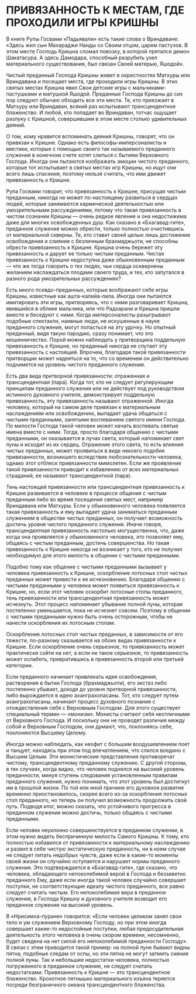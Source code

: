 # ПРИВЯЗАННОСТЬ К МЕСТАМ, ГДЕ ПРОХОДИЛИ ИГРЫ КРИШНЫ

В книге Рупы Госвами «Падьявали» есть такие слова о Вриндаване: «Здесь жил сын Махараджи Нанды со Своим отцом, царем пастухов. В этом месте Господь Кришна сломал повозку, в которой прятался демон Шакатасура. А здесь Дамодара, способный разрубить узел материального существования, был связан Своей матерью, Яшодой».

Чистый преданный Господа Кришны живет в окрестностях Матхуры или Вриндавана и посещает места, где проходили игры Кришны. В этих святых местах Кришна явил Свои детские игры с мальчиками-пастушками и матушкой Яшодой. Преданные Господа Кришны до сих пор следуют обычаю обходить все эти места. Те, кто приезжает в Матхуру или Вриндаван, всякий раз испытывают трансцендентное блаженство. И любой, кто попадает во Вриндаван, тотчас ощущает разлуку с Кришной, совершившим в этом месте столько удивительных деяний.

О том, кому нравится вспоминать деяния Кришны, говорят, что он привязан к Кришне. Однако есть философы-имперсоналисты и мистики, которые с помощью своего так называемого преданного служения в конечном счете хотят слиться с бытием Верховного Господа. Иногда они пытаются изображать эмоции чистого преданного, которые тот испытывает в святых местах игр Кришны, но ищут они всего лишь спасения, поэтому нельзя считать, что ими движет привязанность к Кришне.

Рупа Госвами говорит, что привязанность к Кришне, присущая чистым преданным, никогда не может по-настоящему развиться в сердцах людей, которые занимаются кармической деятельностью или умозрительными рассуждениями, потому что такая привязанность в чистом сознании Кришны — очень редкое явление и она недостижима даже для многих освобожденных душ. Как сказано в «Бхагавад-гите», преданное служение можно обрести, только полностью очистившись от материальной скверны. Те, кто ставит своей целью лишь достижение освобождения и слияние с безличным брахмаджьоти, не способны обрести привязанность к Кришне. Кришна очень бережет эту привязанность и дарует ее только чистым преданным. Чистая привязанность к Кришне недоступна даже обыкновенным преданным — что же тогда говорить о тех людях, чьи сердца осквернены желанием наслаждаться плодами своего труда, и тех, кто запутался в разного рода умозрительных рассуждениях?

Есть много псевдо-преданных, которые воображают себе игры Кришны, известные как ашта-калийа-лила. Иногда они пытаются имитировать эти игры, притворяясь, что с ними разговаривает Кришна, явившийся в облике мальчика, или что Радхарани и Кришна пришли вместе и беседуют с ними. Когда имперсоналисты разыгрывают подобные спектакли, наивные люди, не искушенные в науке преданного служения, могут попасться на эту удочку. Но опытный преданный, видя такую пародию, сразу понимает, что это мошенничество. Порой можно наблюдать у притворщика поддельную привязанность к Кришне, но преданный никогда не спутает эту привязанность с настоящей. Впрочем, благодаря такой привязанности притворщик может надеяться на то, что со временем он действительно поднимется на уровень чистого преданного служения.

Есть два вида притворной привязанности: отраженная и трансцендентная (пара). Когда тот, кто не следует регулирующим принципам преданного служения или не действует под руководством истинного духовного учителя, демонстрирует поддельную привязанность, эту привязанность называют отраженной. Иногда человеку, который на самом деле привязан к материальным наслаждениям или освобождению, выпадает удача общаться с чистыми преданными, занятыми воспеванием святого имени Господа. По милости Господа такой человек может начать воспевать святые имена вместе с ними. Тогда, просто благодаря общению с чистыми преданными, он оказывается в лучах света, который напоминает свет луны и исходит из их сердец. Отражение этого света, то есть влияния чистых преданных, может проявиться в виде некоего подобия привязанности, возникшего вследствие любознательности человека, однако этот отблеск привязанности мимолетен. Если же проявление такой привязанности приводит к избавлению от всех материальных страданий, ее называют трансцендентной (пара).

Тень настоящей привязанности или трансцендентная привязанность к Кришне развивается в человеке в процессе общения с чистым преданным либо во время посещения святых мест, например Вриндавана или Матхуры. Если у обыкновенного человека появляется такая привязанность и ему выпадает удача заниматься преданным служением в обществе чистых преданных, он получает возможность достичь уровня чистого преданного служения. Иначе говоря, трансцендентная привязанность настолько могущественна, что, даже когда она проявляется у обыкновенного человека, это позволяет ему, общаясь с чистым преданным, достичь совершенства. Но такая привязанность к Кришне никогда не возникает у того, кто не получил необходимую для этого милость в общении с чистыми преданными.

Подобно тому как общение с чистыми преданными вызывает у человека привязанность к Кришне, оскорбление лотосных стоп чистых преданных может привести к ее исчезновению. Благодаря общению с чистыми преданными у человека может появиться привязанность к Кришне, но, если этот человек оскорбит лотосные стопы преданного, тень привязанности или трансцендентная привязанность может исчезнуть. Этот процесс напоминает убывание полной луны, которая постепенно уменьшается, пока не исчезнет совсем. Поэтому в общении с чистыми преданными нужно быть очень осторожным, чтобы не нанести оскорбления их лотосным стопам.

Оскорбление лотосных стоп чистых преданных, в зависимости от его тяжести, по-разному сказывается на обоих видах привязанности к Кришне. Если оскорбление очень серьезное, то привязанность может практически сойти на нет, а если не такое серьезное, то привязанность может ослабеть, превратившись в привязанность второй или третьей категории.

Если преданного начинает привлекать идея освобождения, растворения в бытии Господа (брахмаджьоти), его экстаз либо постепенно убывает, доходя до уровня притворной привязанности, либо вырождается в идею аханграхопасаны. Тот, кто следует путем аханграхопасаны, начинает процесс духовного познания с отождествления себя с Верховным Господом. Для этого существует специальный термин — «монизм». Монисты считают себя неотличными от Верховного Господа. И поскольку они не проводят различия между собой и Верховным Господом, они думают, что, поклоняясь себе, поклоняются Высшему Целому.

Иногда можно наблюдать, как неофит с большим воодушевлением поет и танцует, находясь при этом под впечатлением, что слился воедино с Высшим Целым. Эти монистические представления противоречат чистому, трансцендентному преданному служению. С другой стороны, в тех случаях, когда видно, что человек поднялся на высокий уровень преданности, минуя ступень следования установленным правилам преданного служения, нужно понимать, что этот уровень был достигнут им в прошлой жизни. По той или иной причине его духовное развитие временно приостановилось, скорее всего из-за оскорбления лотосных стоп преданного, но теперь он получил возможность продолжить свой путь. Подводя итог, можно сказать, что устойчивого прогресса в преданном служении можно достичь, только общаясь с чистыми преданными.

Если человек неуклонно совершенствуется в преданном служении, в этом нужно видеть беспричинную милость Самого Кришны. К тому, кто полностью избавился от привязанности к материальному наслаждению и развил в себе чистую экстатическую преданность, ни в коем случае не следует питать недобрых чувств, даже если в какие-то моменты своей жизни он случайно оступается и нарушает нормы преданного служения. Это подтверждается в «Бхагавад-гите», где сказано, что человека, обладающего непоколебимой верой в Господа и беззаветно преданного Ему, даже если иногда такой человек случайно совершает поступки, не соответствующие идеалу чистого преданного, все равно следует считать чистым. Его непоколебимая вера в преданное служение, в Господа Кришну и духовного учителя возводит его преданное служение на высокий уровень.

В «Нрисимха-пуране» говорится: «Если человек целиком занял свои тело и ум служением Верховному Господу, но при этом иногда совершает какие-то недостойные поступки, любая предосудительная деятельность этого человека в очень скором времени, несомненно, будет сведена на нет силой его непоколебимой преданности Господу». В связи с этим приводится такой пример: на полной луне бывают видны пятна, подобные следам от оспы, но эти пятна не могут затмить сияния полной луны. Так и небольшие недостатки человека, полностью погруженного в преданное служение, не следует считать недостатками. Привязанность к Кришне — это трансцендентное блаженство. Крохотное пятнышко материального изъяна теряется посреди безграничного океана трансцендентного блаженства.
